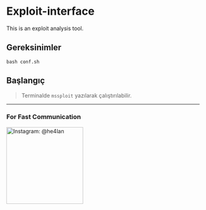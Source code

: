 # Exploit-interface
This is an exploit analysis tool.

## Gereksinimler

``bash conf.sh``

## Başlangıç

> Terminalde ``mssploit`` yazılarak çalıştırılabilir.
------------------------------
### For Fast Communication
<noscript><a href="https://Instagram.com/he4lan"><img alt="Instagram: @he4lan" title="He4LAN" width="200px" src="https://svgshare.com/i/ao9.svg"></a></noscript>

